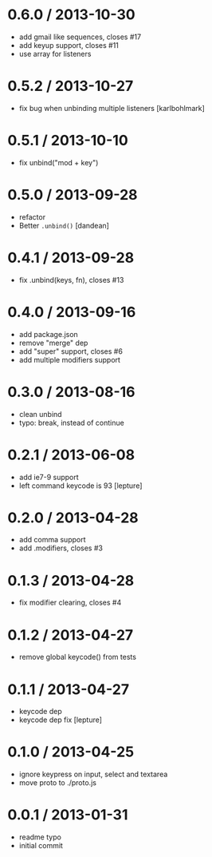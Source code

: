 
0.6.0 / 2013-10-30
==================

 * add gmail like sequences, closes #17
 * add keyup support, closes #11
 * use array for listeners

0.5.2 / 2013-10-27
==================

 * fix bug when unbinding multiple listeners [karlbohlmark]

0.5.1 / 2013-10-10
==================

 * fix unbind("mod + key")

0.5.0 / 2013-09-28
==================

 * refactor
 * Better `.unbind()` [dandean]

0.4.1 / 2013-09-28
==================

 * fix .unbind(keys, fn), closes #13

0.4.0 / 2013-09-16
==================

 * add package.json
 * remove "merge" dep
 * add "super" support, closes #6
 * add multiple modifiers support

0.3.0 / 2013-08-16
==================

 * clean unbind
 * typo: break, instead of continue

0.2.1 / 2013-06-08
==================

 * add ie7-9 support
 * left command keycode is 93 [lepture]

0.2.0 / 2013-04-28
==================

  * add comma support
  * add .modifiers, closes #3

0.1.3 / 2013-04-28
==================

  * fix modifier clearing, closes #4

0.1.2 / 2013-04-27
==================

  * remove global keycode() from tests

0.1.1 / 2013-04-27
==================

  * keycode dep
  * keycode dep fix [lepture]

0.1.0 / 2013-04-25
==================

  * ignore keypress on input, select and textarea
  * move proto to ./proto.js

0.0.1 / 2013-01-31
==================

  * readme typo
  * initial commit
